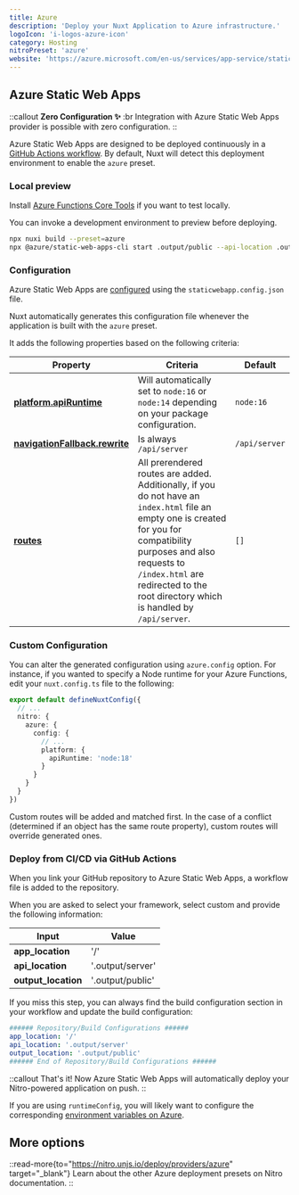 ```yaml
---
title: Azure
description: 'Deploy your Nuxt Application to Azure infrastructure.'
logoIcon: 'i-logos-azure-icon'
category: Hosting
nitroPreset: 'azure'
website: 'https://azure.microsoft.com/en-us/services/app-service/static/'
---
```


## Azure Static Web Apps

::callout
**Zero Configuration ✨**
:br
Integration with Azure Static Web Apps provider is possible with zero configuration.
::

Azure Static Web Apps are designed to be deployed continuously in a [GitHub Actions workflow](https://docs.microsoft.com/en-us/azure/static-web-apps/github-actions-workflow). By default, Nuxt will detect this deployment environment to enable the `azure` preset.

### Local preview

Install [Azure Functions Core Tools](https://docs.microsoft.com/en-us/azure/azure-functions/functions-run-local) if you want to test locally.

You can invoke a development environment to preview before deploying.

```bash [Terminal]
npx nuxi build --preset=azure
npx @azure/static-web-apps-cli start .output/public --api-location .output/server
```

### Configuration

Azure Static Web Apps are [configured](https://learn.microsoft.com/en-us/azure/static-web-apps/configuration) using the `staticwebapp.config.json` file.

Nuxt automatically generates this configuration file whenever the application is built with the `azure` preset.

It adds the following properties based on the following criteria:

| Property | Criteria | Default |
| --- | --- | --- |
| **[platform.apiRuntime](https://learn.microsoft.com/en-us/azure/static-web-apps/configuration#platform)** | Will automatically set to `node:16` or `node:14` depending on your package configuration. | `node:16` |
| **[navigationFallback.rewrite](https://learn.microsoft.com/en-us/azure/static-web-apps/configuration#fallback-routes)** | Is always `/api/server` | `/api/server` |
| **[routes](https://learn.microsoft.com/en-us/azure/static-web-apps/configuration#routes)** | All prerendered routes are added. Additionally, if you do not have an `index.html` file an empty one is created for you for compatibility purposes and also requests to `/index.html` are redirected to the root directory which is handled by `/api/server`.  | `[]` |

### Custom Configuration

You can alter the generated configuration using `azure.config` option. For instance, if you wanted to specify a Node runtime for your Azure Functions, edit your `nuxt.config.ts` file to the following:

```ts [nuxt.config.ts]
export default defineNuxtConfig({
  // ...
  nitro: {
    azure: {
      config: {
        // ...
        platform: {
          apiRuntime: 'node:18'
        }
      }
    }
  }
})
```

Custom routes will be added and matched first. In the case of a conflict (determined if an object has the same route property), custom routes will override generated ones.

### Deploy from CI/CD via GitHub Actions

When you link your GitHub repository to Azure Static Web Apps, a workflow file is added to the repository.

When you are asked to select your framework, select custom and provide the following information:

| Input | Value |
| --- | --- |
| **app_location** | '/' |
| **api_location** | '.output/server' |
| **output_location** | '.output/public' |

If you miss this step, you can always find the build configuration section in your workflow and update the build configuration:

```yaml [.github/workflows/azure-static-web-apps-<RANDOM_NAME>.yml]
###### Repository/Build Configurations ######
app_location: '/'
api_location: '.output/server'
output_location: '.output/public'
###### End of Repository/Build Configurations ######
```

::callout
That's it! Now Azure Static Web Apps will automatically deploy your Nitro-powered application on push.
::

If you are using `runtimeConfig`, you will likely want to configure the corresponding [environment variables on Azure](https://docs.microsoft.com/en-us/azure/static-web-apps/application-settings).

## More options

::read-more{to="https://nitro.unjs.io/deploy/providers/azure" target="_blank"}
Learn about the other Azure deployment presets on Nitro documentation.
::
